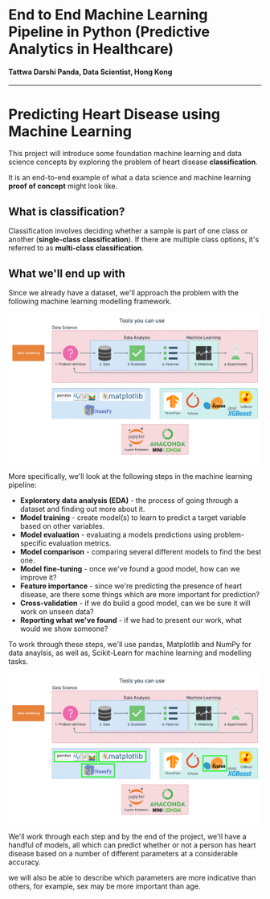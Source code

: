 # End to End Machine Learning Pipeline in Python (Predictive Analytics in Healthcare)
#### Tattwa Darshi Panda, Data Scientist, Hong Kong

----

# Predicting Heart Disease using Machine Learning

This project will introduce some foundation machine learning and data science concepts by exploring the problem of heart disease **classification**.

It is an end-to-end example of what a data science and machine learning **proof of concept** might look like.

## What is classification?

Classification involves deciding whether a sample is part of one class or another (**single-class classification**). If there are multiple class options, it's referred to as **multi-class classification**.


## What we'll end up with

Since we already have a dataset, we'll approach the problem with the following machine learning modelling framework.

<img src="ml101-6-step-ml-framework-tools.png" alt=" 6 Step Machine Learning Modelling Framework" style="width: 600px;">

More specifically, we'll look at the following steps in the machine learning pipeline:

* **Exploratory data analysis (EDA)** - the process of going through a dataset and finding out more about it.
* **Model training** - create model(s) to learn to predict a target variable based on other variables.
* **Model evaluation** - evaluating a models predictions using problem-specific evaluation metrics. 
* **Model comparison** - comparing several different models to find the best one.
* **Model fine-tuning** - once we've found a good model, how can we improve it?
* **Feature importance** - since we're predicting the presence of heart disease, are there some things which are more important for prediction?
* **Cross-validation** - if we do build a good model, can we be sure it will work on unseen data?
* **Reporting what we've found** - if we had to present our work, what would we show someone?

To work through these steps, we'll use pandas, Matplotlib and NumPy for data anaylsis, as well as, Scikit-Learn for machine learning and modelling tasks.

<img src="supervised-projects-6-step-ml-framework-tools-highlight.png" alt=" Tools which can be used for each step of the machine learning modelling process" style="width: 600px;">


We'll work through each step and by the end of the project, we'll have a handful of models, all which can predict whether or not a person has heart disease based on a number of different parameters at a considerable accuracy. 

we will also be able to describe which parameters are more indicative than others, for example, sex may be more important than age.
